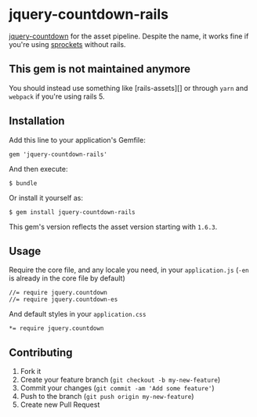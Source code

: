 # jquery-countdown-rails

[jquery-countdown][] for the asset pipeline. Despite the name, it works fine if
you're using [sprockets][] without rails.

## This gem is not maintained anymore

You should instead use something like [rails-assets][] or through `yarn` and
`webpack` if you're using rails 5.

## Installation

Add this line to your application's Gemfile:

    gem 'jquery-countdown-rails'

And then execute:

    $ bundle

Or install it yourself as:

    $ gem install jquery-countdown-rails

This gem's version reflects the asset version starting with `1.6.3`.

## Usage

Require the core file, and any locale you need, in your `application.js` (`-en`
is already in the core file by default)

    //= require jquery.countdown
    //= require jquery.countdown-es

And default styles in your `application.css`

    *= require jquery.countdown

## Contributing

1. Fork it
2. Create your feature branch (`git checkout -b my-new-feature`)
3. Commit your changes (`git commit -am 'Add some feature'`)
4. Push to the branch (`git push origin my-new-feature`)
5. Create new Pull Request

[jquery-countdown]: https://github.com/kbwood/countdown
[sprockets]: https://github.com/sstephenson/sprockets
